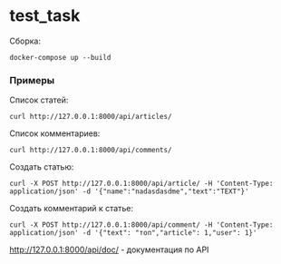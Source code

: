 # test_task

Сборка:
```
docker-compose up --build
```


### Примеры

Список статей:

```
curl http://127.0.0.1:8000/api/articles/
```

Список комментариев:

```
curl http://127.0.0.1:8000/api/comments/ 
```
Создать статью:

```
curl -X POST http://127.0.0.1:8000/api/article/ -H 'Content-Type: application/json' -d '{"name":"nadasdasdme","text":"TEXT"}'
```

Создать комментарий к статье:
```
curl -X POST http://127.0.0.1:8000/api/comment/ -H 'Content-Type: application/json' -d '{"text": "топ","article": 1,"user": 1}'
```


http://127.0.0.1:8000/api/doc/ - документация по API



